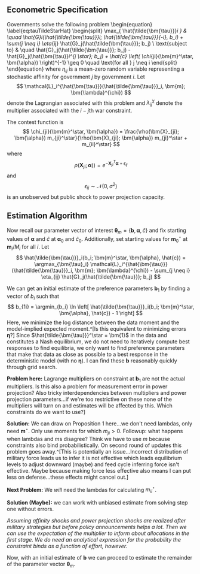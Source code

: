 ## Econometric Specification

Governments solve the following problem
\begin{equation} \label{eq:tauTildeStarHat}
\begin{split}
\max_{ \hat{\tilde{\bm{\tau}}}_i } & \quad \hat{G}_i(\hat{\tilde{\bm{\tau}}}_i; \hat{\tilde{\bm{\tau}}}_{-i}, b_i) + \sum_{j \neq i} \eta_{ij} \hat{G}_j(\hat{\tilde{\bm{\tau}}}; b_j) \\
\text{subject to} & \quad \hat{G}_j(\hat{\tilde{\bm{\tau}}}; b_j) - \hat{G}_j(\hat{\bm{\tau}}_i^{j \star}; b_j) + \hat{c} \left( \chi_{ji}(\bm{m}^\star, \bm{\alpha}) \right)^{-1} \geq 0 \quad \text{for all } j \neq i
\end{split}
\end{equation}
where $\eta_{ij}$ is a mean-zero random variable representing a stochastic affinity for government $j$ by government $i$. Let 
$$
\mathcal{L}_i^{\hat{\bm{\tau}}}(\hat{\tilde{\bm{\tau}}}_i, \bm{m}; \bm{\lambda}^{\chi})
$$
denote the Lagrangian associated with this problem and $\lambda_{ij}^\chi$ denote the multiplier associated with the $i-j$th war constraint. 

The contest function is
$$
\chi_{ji}(\bm{m}^\star, \bm{\alpha}) = \frac{\rho(\bm{X}_{ji}; \bm{\alpha}) m_{ji}^\star}{\rho(\bm{X}_{ji}; \bm{\alpha}) m_{ji}^\star + m_{ii}^\star}
$$
where
$$
\rho(\bm{X}_{ji}; \bm{\alpha})) = e^{-\bm{X}_{ji}^T \bm{\alpha} + \epsilon_{ij}}
$$
and
$$
\epsilon_{ij} \sim \mathcal{N}(0, \sigma^2)
$$
is an unobserved but public shock to power projection capacity.

## Estimation Algorithm

Now recall our parameter vector of interest $\bm{\theta}_m = \left\{ \bm{b}, \bm{\alpha}, \hat{c} \right\}$ and fix starting values of $\bm{\alpha}$ and $\hat{c}$ at $\bm{\alpha}_0$ and $\hat{c}_0$. Additionally, set starting values for $\bm{m}_0^\star$ at $\bm{m}_i / M_i$ for all $i$. Let 
$$
\hat{\tilde{\bm{\tau}}}_i(b_i; \bm{m}^\star, \bm{\alpha}, \hat{c}) = \argmax_{\bm{\tau}_i} \mathcal{L}_i^{\hat{\bm{\tau}}}(\hat{\tilde{\bm{\tau}}}_i, \bm{m}; \bm{\lambda}^{\chi}) - \sum_{j \neq i} \eta_{ij} \hat{G}_j(\hat{\tilde{\bm{\tau}}}; b_j)
$$

We can get an initial estimate of the preference parameters $\bm{b}_1$ by finding a vector of $b_{i}$ such that
$$
b_{1i} = \argmin_{b_i} \ln \left[ \hat{\tilde{\bm{\tau}}}_i(b_i; \bm{m}^\star, \bm{\alpha}, \hat{c}) - 1 \right]
$$
Here, we minimize the log distance between the data moment and the model-implied expected moment.^[Is this equivalent to minimizing errors $\bm{\eta}$?] Since $\hat{\tilde{\bm{\tau}}}^\star = \bm{1}$ in the data and constitutes a Nash equilibrium, we do not need to iteratively compute best responses to find equilibria, we only want to find preference parameters that make that data as close as possible to a best response in the deterministic model (with no $\bm{\eta}$). I can find these $\bm{b}$ reasonably quickly through grid search. 

**Problem here:** Lagrange multipliers on constraint at $\bm{b}_1$ are not the actual multipliers. Is this also a problem for measurement error in power projection? Also tricky interdependencies between multipliers and power projection parameters...if we're too restrictive on these none of the multipliers will turn on and estimates will be affected by this. Which constraints do we want to use?]

**Solution:** We can draw on Proposition 1 here...we don't need lambdas, only need $\bm{m}^\star$. Only use moments for which $m_{ji} > 0$. Followup: what happens when lambdas and $m$s disagree? Think we have to use $m$ because constraints also bind probabilistically. On second round of updates this problem goes away.^[This is potentially an issue...Incorrect distribution of military force leads us to infer it is not effective which leads equilibrium levels to adjust downward (maybe) and feed cycle inferring force isn't effective. Maybe because making force less effective also means I can put less on defense...these effects might cancel out.]

**Next Problem:** We *will* need the lambdas for calculating $m_{ii}^\star$.

**Solution (Maybe):** we can work with unbiased estimate from solving step one without errors.

*Assuming affinity shocks and power projection shocks are realized after military strategies but before policy announcements helps a lot. Then we can use the expectation of the multiplier to inform about allocations in the first stage. We do need an analytical expression for the probability the constraint binds as a function of effort, however.*

Now, with an initial estimate of $\bm{b}$ we can proceed to estimate the remainder of the parameter vector $\bm{\theta}_m$. 